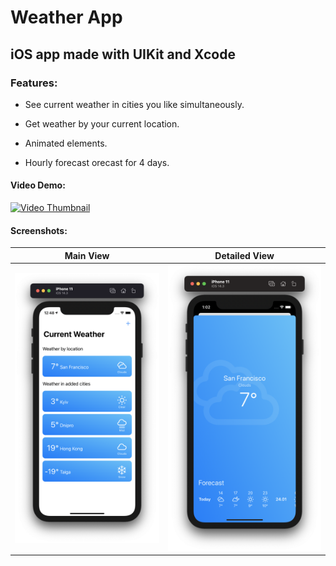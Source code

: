 # Weather App

## iOS app made with UIKit and Xcode

### Features:

- See current weather in cities you like simultaneously.

- Get weather by your current location.

- Animated elements.

- Hourly forecast orecast for 4 days.

#### Video Demo:

[![Video Thumbnail](http://img.youtube.com/vi/8gB-s6OwGC0/maxresdefault.jpg)](http://www.youtube.com/watch?v=8gB-s6OwGC0 "Video Demo")

#### Screenshots: 

Main View                  |  Detailed View
:-------------------------:|:-------------------------------:
![](/Screenshots/Main.png)|  ![](/Screenshots/Detailed.png)
